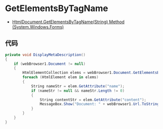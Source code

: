# GetElementsByTagName

- [HtmlDocument.GetElementsByTagName(String) Method (System.Windows.Forms)](https://docs.microsoft.com/en-us/dotnet/api/system.windows.forms.htmldocument.getelementsbytagname?view=netframework-4.8)

## 代码

```c#
private void DisplayMetaDescription()
{
    if (webBrowser1.Document != null)
    {
        HtmlElementCollection elems = webBrowser1.Document.GetElementsByTagName("META");
        foreach (HtmlElement elem in elems)
        {
            String nameStr = elem.GetAttribute("name");
            if (nameStr != null && nameStr.Length != 0)
            {
                String contentStr = elem.GetAttribute("content");
                MessageBox.Show("Document: " + webBrowser1.Url.ToString() + "\nDescription: " + contentStr);
            }
        }
    }
}
```
